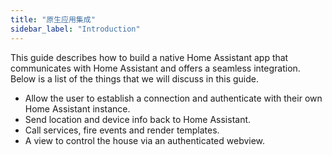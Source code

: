 ```yaml
---
title: "原生应用集成"
sidebar_label: "Introduction"
---
```


This guide describes how to build a native Home Assistant app that communicates with Home Assistant and offers a seamless integration. Below is a list of the things that we will discuss in this guide.

- Allow the user to establish a connection and authenticate with their own Home Assistant instance.
- Send location and device info back to Home Assistant.
- Call services, fire events and render templates.
- A view to control the house via an authenticated webview.